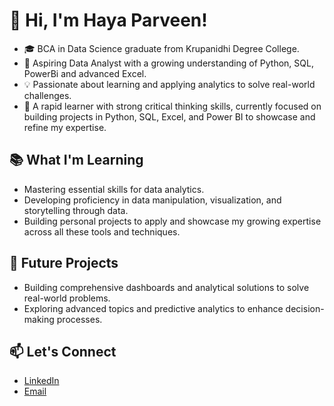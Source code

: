 # 👋 Hi, I'm Haya Parveen!
- 🎓 BCA in Data Science graduate from Krupanidhi Degree College.
- 🚀 Aspiring Data Analyst with a growing understanding of Python, SQL, PowerBi and advanced Excel.
- 💡 Passionate about learning and applying analytics to solve real-world challenges.
- 🌱 A rapid learner with strong critical thinking skills, currently focused on building projects in Python, SQL, Excel, and Power BI to showcase and refine my expertise.

## 📚 What I'm Learning
- Mastering essential skills for data analytics.
- Developing proficiency in data manipulation, visualization, and storytelling through data.
- Building personal projects to apply and showcase my growing expertise across all these tools and techniques.

## 🚀 Future Projects
- Building comprehensive dashboards and analytical solutions to solve real-world problems.
- Exploring advanced topics and predictive analytics to enhance decision-making processes.

## 📫 Let's Connect
- [LinkedIn](https://www.linkedin.com/in/hayaparveen)
- [Email](parveenhaya01@gmail.com)
